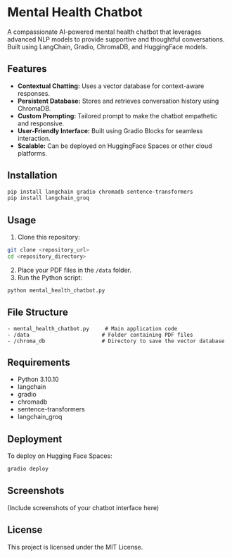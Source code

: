 # Mental Health Chatbot

A compassionate AI-powered mental health chatbot that leverages advanced NLP models to provide supportive and thoughtful conversations. Built using LangChain, Gradio, ChromaDB, and HuggingFace models.

## Features
- **Contextual Chatting:** Uses a vector database for context-aware responses.
- **Persistent Database:** Stores and retrieves conversation history using ChromaDB.
- **Custom Prompting:** Tailored prompt to make the chatbot empathetic and responsive.
- **User-Friendly Interface:** Built using Gradio Blocks for seamless interaction.
- **Scalable:** Can be deployed on HuggingFace Spaces or other cloud platforms.

## Installation
```bash
pip install langchain gradio chromadb sentence-transformers
pip install langchain_groq
```

## Usage
1. Clone this repository:
```bash
git clone <repository_url>
cd <repository_directory>
```
2. Place your PDF files in the `/data` folder.
3. Run the Python script:
```bash
python mental_health_chatbot.py
```

## File Structure
```
- mental_health_chatbot.py     # Main application code
- /data                       # Folder containing PDF files
- /chroma_db                  # Directory to save the vector database
```

## Requirements
- Python 3.10.10
- langchain
- gradio
- chromadb
- sentence-transformers
- langchain_groq

## Deployment
To deploy on Hugging Face Spaces:
```bash
gradio deploy
```

## Screenshots
(Include screenshots of your chatbot interface here)

## License
This project is licensed under the MIT License.


 
